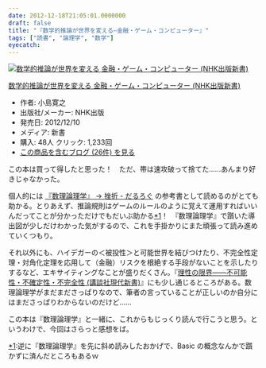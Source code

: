 ```yaml
---
date: 2012-12-18T21:05:01.0000000
draft: false
title: "『数学的推論が世界を変える―金融・ゲーム・コンピューター』"
tags: ["読書", "論理学", "数学"]
eyecatch: 
---
```

<p><div class="hatena-asin-detail"><a href="http://www.amazon.co.jp/exec/obidos/ASIN/4140883944/bestylesnet-22/"><img src="https://images-fe.ssl-images-amazon.com/images/I/41vpp9aXjlL._SL160_.jpg" class="hatena-asin-detail-image" alt="数学的推論が世界を変える 金融・ゲーム・コンピューター (NHK出版新書)" title="数学的推論が世界を変える 金融・ゲーム・コンピューター (NHK出版新書)"></a><div class="hatena-asin-detail-info"><p class="hatena-asin-detail-title"><a href="http://www.amazon.co.jp/exec/obidos/ASIN/4140883944/bestylesnet-22/">数学的推論が世界を変える 金融・ゲーム・コンピューター (NHK出版新書)</a></p><ul><li><span class="hatena-asin-detail-label">作者:</span> 小島寛之</li><li><span class="hatena-asin-detail-label">出版社/メーカー:</span> NHK出版</li><li><span class="hatena-asin-detail-label">発売日:</span> 2012/12/10</li><li><span class="hatena-asin-detail-label">メディア:</span> 新書</li><li><span class="hatena-asin-detail-label">購入</span>: 48人 <span class="hatena-asin-detail-label">クリック</span>: 1,233回</li><li><a href="http://d.hatena.ne.jp/asin/4140883944/bestylesnet-22" target="_blank">この商品を含むブログ (26件) を見る</a></li></ul></div><div class="hatena-asin-detail-foot"></div></div></p><p>この本は買って得したと思った！　ただ、帯は速攻破って捨てた……あんまり好きじゃなかった。</p><p>個人的には <a href="https://blog.daruyanagi.jp/entry/2012/12/11/054407">&#x300E;&#x6570;&#x7406;&#x8AD6;&#x7406;&#x5B66;&#x300F; &rarr; &#x632B;&#x6298; - &#x3060;&#x308B;&#x308D;&#x3050;</a> の参考書として読めるのがとても助かる。とりあえず、推論規則はゲームのルールのように覚えて運用すればいいんだってことが分かっただけでもだいぶ助かる<a href="#f-ae7db560" name="fn-ae7db560" title="逆に『数理論理学』を先に斜め読みしたおかげで、Basic の概念なんかで躓かずに済んだところもあるｗ">*1</a>！　『数理論理学』で躓いた導出図が少しだけわかった気がするので、これを手掛かりにまた頑張って読み進めていくつもり。</p><p>それ以外にも、ハイデガーの＜被投性＞と可能世界を結びつけたり、不完全性定理・対角化定理を応用して（金融）リスクを根絶する手段がないことを示したりするなど、エキサイティングなことが盛りだくさん。『<a href="http://d.hatena.ne.jp/asin/4062879484/bestylesnet-22">理性の限界――不可能性・不確定性・不完全性 (講談社現代新書)</a>』にも少し通じるところがある。数理論理学がまだまださっぱりなので、筆者の言っていることが正しいのか自分にはまださっぱりわからないのだけど……</p><p>この本は『数理論理学』と一緒に、これからもじっくり読んで行こうと思う。というわけで、今回はさらっと感想をば。</p>
<div class="footnote">
<p class="footnote"><a href="#fn-ae7db560" name="f-ae7db560" class="footnote-number">*1</a><span class="footnote-delimiter">:</span><span class="footnote-text">逆に『数理論理学』を先に斜め読みしたおかげで、Basic の概念なんかで躓かずに済んだところもあるｗ</span></p>
</div>